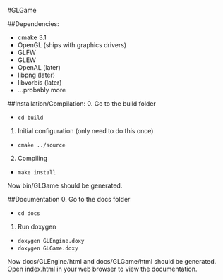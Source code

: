 #GLGame

##Dependencies:
* cmake 3.1
* OpenGL (ships with graphics drivers)
* GLFW
* GLEW
* OpenAL (later)
* libpng (later)
* libvorbis (later)
* ...probably more

##Installation/Compilation:
0. Go to the build folder
  * `cd build`
1. Initial configuration (only need to do this once)
  * `cmake ../source`
2. Compiling
  * `make install`

Now bin/GLGame should be generated.

##Documentation
0. Go to the docs folder
  * `cd docs`
1. Run doxygen
  * `doxygen GLEngine.doxy`
  * `doxygen GLGame.doxy`

Now docs/GLEngine/html and docs/GLGame/html should be generated. Open index.html in your web browser to view the documentation.


